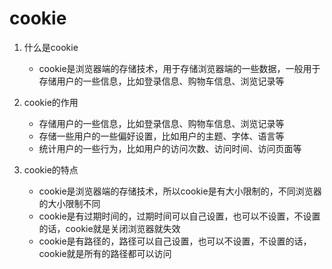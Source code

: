 # cookie
1. 什么是cookie
   - cookie是浏览器端的存储技术，用于存储浏览器端的一些数据，一般用于存储用户的一些信息，比如登录信息、购物车信息、浏览记录等
2. cookie的作用
   - 存储用户的一些信息，比如登录信息、购物车信息、浏览记录等
   - 存储一些用户的一些偏好设置，比如用户的主题、字体、语言等
   - 统计用户的一些行为，比如用户的访问次数、访问时间、访问页面等
   
3. cookie的特点
   - cookie是浏览器端的存储技术，所以cookie是有大小限制的，不同浏览器的大小限制不同
   - cookie是有过期时间的，过期时间可以自己设置，也可以不设置，不设置的话，cookie就是关闭浏览器就失效
   - cookie是有路径的，路径可以自己设置，也可以不设置，不设置的话，cookie就是所有的路径都可以访问


